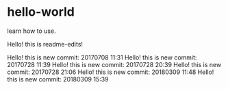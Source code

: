 # hello-world
learn how to use.

Hello! this is readme-edits!

Hello! this is new commit: 20170708 11:31
Hello! this is new commit: 20170728 11:39
Hello! this is new commit: 20170728 20:39
Hello! this is new commit: 20170728 21:06
Hello! this is new commit: 20180309 11:48
Hello! this is new commit: 20180309 15:39
